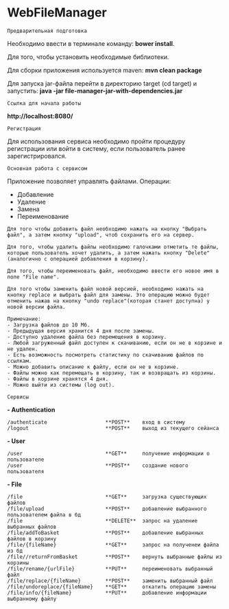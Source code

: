 # WebFileManager
```
Предварительная подготовка
```
Необходимо ввести в терминале команду: **bower install**.

Для того, чтобы установить необходимые библиотеки.

Для сборки приложения используется maven: **mvn clean package**

Для запуска jar-файла перейти в директорию target (cd target) и запустить: **java -jar file-manager-jar-with-dependencies.jar**
```
Ссылка для начала работы
```
**http://localhost:8080/**

```
Регистрация
```
Для использования сервиса необходимо пройти процедуру регистрации 
или войти в систему, если пользователь ранее зарегистрировался.

```
Основная работа с сервисом
```
Приложение позволяет управлять файлами. 
Операции:
- Добавление
- Удаление
- Замена
- Переименование

``Для того чтобы добавить файл необходимо нажать на кнопку "Выбрать файл", а затем кнопку "upload", чтоб сохранить его на сервер.``

``Для того, чтобы удалить файлы необходимо галочками отметить те файлы, которые пользователь хочет удалить, а затем нажать кнопку "Delete"(аналогично с операцией добавления в корзину).``

``Для того, чтобы переименовать файл, необходимо ввести его новое имя в поле "File name".``

``Для того чтобы заменить файл новой версией, необходимо нажать на кнопку replace и выбрать файл для замены. Это операцию можно будет отменить нажав на кнопку "undo replace"(которая станет доступна) у новой версии файла.``

```
Примечание:
- Загрузка файлов до 10 Мб.
- Предыдущая версия хранится 4 дня после замены.
- Доступно удаление файла без перемещения в корзину.
- Любой загруженный файл доступен к скачиванию, если он не в корзине и не удален.
- Есть возможность посмотреть статистику по скачиванию файлов по ссылкам.
- Можно добавить описание к файлу, если он не в корзине.
- Файлы можно как перемещать в корзину, так и возвращать из корзины.
- Файлы в корзине хранятся 4 дня.
- Можно выйти из системы (log out).
```

```
Сервисы
```
**- Authentication**
```
/authenticate	                **POST**	вход в систему
/logout	                        **POST**	выход из текущего сейанса
```
**- User** 
```
/user	                        **GET**     получение информации о пользователе
/user	                        **POST**    создание нового пользователя
```
**- File**
```
/file                           **GET**     загрузка существующих файлов
/file/upload                    **POST**    добавление выбранного пользователем файла в бд
/file                           **DELETE**  запрос на удаление выбранных файлов
/file/addToBasket               **POST**    добавление выбранных файлов в корзину
/file/{fileName}                **GET**     запрос на полученеи файла из бд
/file//returnFromBasket         **POST**    вернуть выбранные файлы из корзины
/file/rename/{urlFile}          **PUT**     переименовать выбранный файл
/file/replace/{fileName}        **POST**    заменить выбранный файл
/file/undoreplace/{fileName}    **GET**     откатить операцию замены
/file/info/{fileName}           **PUT**     добавление информации выбранному файлу
```
